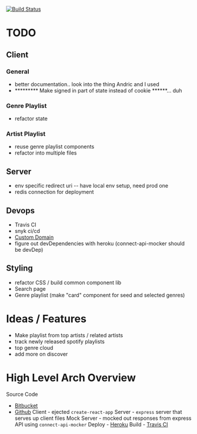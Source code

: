 [![Build Status](https://travis-ci.com/adamtwolfe/spotify.svg?token=2txtSqzFNyGWxtK6gzgr&branch=master)](https://travis-ci.com/adamtwolfe/spotify)

# TODO
## Client
### General
- better documentation.. look into the thing Andric and I used
- ********* Make signed in part of state instead of cookie ******... duh

### Genre Playlist
- refactor state

### Artist Playlist
- reuse genre playlist components
- refactor into multiple files

## Server
- env specific redirect uri -- have local env setup, need prod one
- redis connection for deployment

## Devops
- Travis CI
- snyk ci/cd
- [Custom Domain](https://devcenter.heroku.com/articles/custom-domains)
- figure out devDependencies with heroku (connect-api-mocker should be devDep)

## Styling
- refactor CSS / build common component lib
- Search page
- Genre playlist (make "card" component for seed and selected genres)

# Ideas / Features
- Make playlist from top artists / related artists
- track newly released spotify playlists
- top genre cloud
- add more on discover

# High Level Arch Overview
Source Code
- [Bitbucket](https://bitbucket.org/adamtwolfe/spotify/src/master/)
- [Github](https://github.com/adamtwolfe/spotify)
Client - ejected `create-react-app`
Server - `express` server that serves up client files
Mock Server - mocked out responses from express API using `connect-api-mocker`
Deploy - [Heroku](https://frozen-tor-75481.herokuapp.com/)
Build - [Travis CI](https://travis-ci.com/adamtwolfe/spotify)